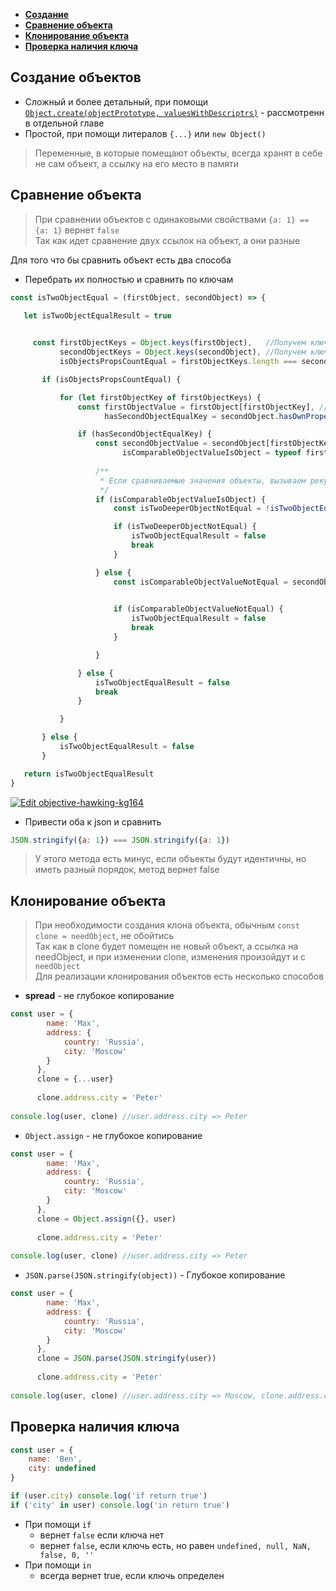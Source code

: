 * **<a href="#create">Создание</a>**
* **<a href="#compare">Сравнение объекта</a>**
* **<a href="#clone">Клонирование объекта</a>**
* **<a href="#key-exist">Проверка наличия ключа</a>**

## <a name="create">Создание объектов</a>
* Сложный и более детальный, при помощи <a href="./../create-with-descriptors">`Object.create(objectPrototype, valuesWithDescriptrs)`</a> - рассмотренн в отдельной главе
* Простой, при помощи литералов `{...}` или `new Object()`


> Переменные, в которые помещают объекты, всегда хранят в себе не сам объект, а ссылку на его место в памяти  


## <a name="compare">Сравнение объекта</a> 
> При сравнении объектов с одинаковыми свойствами `{a: 1} == {a: 1}` вернет `false`  
  Так как идет сравнение двух ссылок на объект, а они разные

Для того что бы сравнить объект есть два способа 
 * Перебрать их полностью и сравнить по ключам
 ```javascript
const isTwoObjectEqual = (firstObject, secondObject) => {

    let isTwoObjectEqualResult = true
    

      const firstObjectKeys = Object.keys(firstObject),   //Получем ключи объектов
            secondObjectKeys = Object.keys(secondObject), //Получем ключи объектов
            isObjectsPropsCountEqual = firstObjectKeys.length === secondObjectKeys.length //Если кол-во ключей одинаковое, начинаем сравнивать

        if (isObjectsPropsCountEqual) {

            for (let firstObjectKey of firstObjectKeys) {
                const firstObjectValue = firstObject[firstObjectKey], //Берем значение первого
                      hasSecondObjectEqualKey = secondObject.hasOwnProperty(firstObjectKey) //Проверяем что у второго есть такой же ключь(не в прототипе) 

                if (hasSecondObjectEqualKey) {
                    const secondObjectValue = secondObject[firstObjectKey], //Берем значение второго
                          isComparableObjectValueIsObject = typeof firstObjectValue === "object" && typeof secondObjectValue === "object"
                    
                    /**
                     * Если сравниваемые значения объекты, вызываем рекурсию
                     */
                    if (isComparableObjectValueIsObject) {
                        const isTwoDeeperObjectNotEqual = !isTwoObjectEqual(firstObjectValue, secondObjectValue)

                        if (isTwoDeeperObjectNotEqual) {
                            isTwoObjectEqualResult = false
                            break
                        }

                    } else {
                        const isComparableObjectValueNotEqual = secondObjectValue !== firstObjectValue

                        
                        if (isComparableObjectValueNotEqual) {
                            isTwoObjectEqualResult = false
                            break
                        }

                    }

                } else {
                    isTwoObjectEqualResult = false
                    break
                }

            }

        } else {
            isTwoObjectEqualResult = false
        }

    return isTwoObjectEqualResult
}
```
[![Edit objective-hawking-kg164](https://codesandbox.io/static/img/play-codesandbox.svg)](https://codesandbox.io/s/objective-hawking-kg164?fontsize=14&hidenavigation=1&theme=dark)

* Привести оба к json и сравнить
```javascript
JSON.stringify({a: 1}) === JSON.stringify({a: 1})
```
> У этого метода есть минус, если объекты будут идентичны, но иметь разный порядок, метод вернет false
## <a name="clone">Клонирование объекта</a>
> При необходимости создания клона объекта, обычным `const clone = needObject`, не обойтись  
Так как в clone будет помещен не новый объект, а ссылка на needObject, и при изменении clone, изменения произойдут и с `needObject`  
Для реализации клонирования объектов есть несколько способов
* **spread** - не глубокое копирование
```javascript
const user = {
        name: 'Max',
        address: {
            country: 'Russia',
            city: 'Moscow'
        }
      },
      clone = {...user}
      
      clone.address.city = 'Peter'
      
console.log(user, clone) //user.address.city => Peter      
```
* `Object.assign` - не глубокое копирование
```javascript
const user = {
        name: 'Max',
        address: {
            country: 'Russia',
            city: 'Moscow'
        }
      },
      clone = Object.assign({}, user)
      
      clone.address.city = 'Peter'
      
console.log(user, clone) //user.address.city => Peter      
```
* `JSON.parse(JSON.stringify(object))` - Глубокое копирование
```javascript
const user = {
        name: 'Max',
        address: {
            country: 'Russia',
            city: 'Moscow'
        }
      },
      clone = JSON.parse(JSON.stringify(user))
      
      clone.address.city = 'Peter'
      
console.log(user, clone) //user.address.city => Moscow, clone.address.city => Peter  
```

## <a name="key-exist">Проверка наличия ключа</a>
```javascript
const user = {
    name: 'Ben',
    city: undefined
}

if (user.city) console.log('if return true')
if ('city' in user) console.log('in return true')
```

* При помощи `if`
    * вернет `false` если ключа нет
    * вернет `false`, если ключь есть, но равен `undefined, null, NaN, false, 0, ''`
* При помощи `in`    
    *  всегда вернет true, если ключь определен